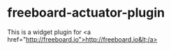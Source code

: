 # freeboard-actuator-plugin
This is a widget plugin for &lt;a href="http://freeboard.io">http://freeboard.io&lt;/a>
